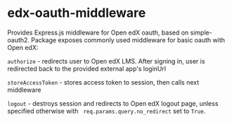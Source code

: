 # edx-oauth-middleware
Provides Express.js middleware for Open edX oauth, based on simple-oauth2.
Package exposes commonly used middleware for basic oauth with Open edX:

`authorize` - redirects user to Open edX LMS. After signing in, user is redirected back to the provided external app's loginUrl

`storeAccessToken` - stores access token to session, then calls next middleware

`logout` - destroys session and redirects to Open edX logout page, unless specified otherwise with ` req.params.query.no_redirect` set to `True`.
